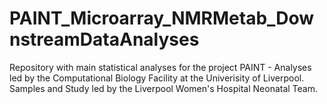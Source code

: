 # PAINT_Microarray_NMRMetab_DownstreamDataAnalyses
Repository with main statistical analyses for the project PAINT - Analyses led by the Computational Biology Facility at the Univerisity of Liverpool. Samples and Study led by the Liverpool Women's Hospital Neonatal Team.
